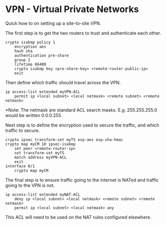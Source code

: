 # VPN - Virtual Private Networks

Quick how to on setting up a site-to-site VPN.

The first step is to get the two routers to trust and authenticate each other.

```cisco
crypto isakmp policy 1
    encryption aes
    hash sha
    authentication pre-share
    group 2
    lifetime 86400
    crypto isakmp key <pre-share-key> <remote-router-public-ip>
    exit
```

Then define which traffic should travel across the VPN.

```cisco
ip access-list extended myVPN-ACL
    permit ip <local subnet> <local netmask> <remote subnet> <remote netmask>
```

*Note: The netmask are standard ACL search masks. E.g. 255.255.255.0 would be written 0.0.0.255.

Next step is to define the encryption used to secure the traffic, and which traffic to secure.

```cisco
crypto ipsec transform-set myTS esp-aes esp-sha-hmac
crypto map myCM 10 ipsec-isakmp
    set peer <remote-router-ip>
    set transform-set myTS
    match address myVPN-ACL
    exit
interface 0/1
    crypto map myCM

```

The final step is to ensure traffic going to the internet is NATed and traffic going to the VPN is not.

```cisco
ip access-list extended myNAT-ACL
    deny ip <local subnet> <local netmask> <remote subnet> <remote netmask>
    permit ip <local subnet> <local netmask> any
```

This ACL will need to be used on the NAT rules configured elsewhere.
